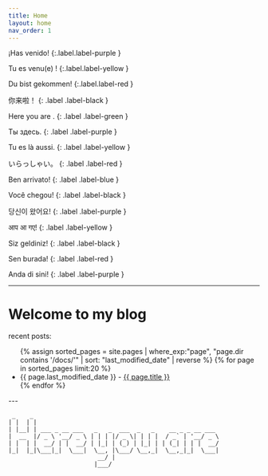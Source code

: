 ```yaml
---
title: Home
layout: home
nav_order: 1
---
```



¡Has venido!
{:.label.label-purple }

Tu es venu(e) !
{:.label.label-yellow }

Du bist gekommen!
{:.label.label-red }

你来啦！
{: .label .label-black }

Here you are .
{: .label .label-green }

Ты здесь.
{: .label .label-purple }

Tu es là aussi.
{: .label .label-yellow }

いらっしゃい。
{: .label .label-red }

Ben arrivato!
{: .label .label-blue }

Você chegou!
{: .label .label-black }

당신이 왔어요!
{: .label .label-purple }

आप आ गए!
{: .label .label-yellow }

Siz geldiniz!
{: .label .label-black }

Sen burada!
{: .label .label-red }

Anda di sini!
{: .label .label-purple }

---

# Welcome to my blog

recent posts:

<div class="home-posts">
    <ul>
      {% assign sorted_pages = site.pages | where_exp:"page", "page.dir contains '/docs/'" | sort: "last_modified_date" | reverse %}
        {% for page in sorted_pages limit:20 %}
          <li>{{ page.last_modified_date }} - <a href="/blog{{ page.url }}">{{ page.title }}</a></li>
        {% endfor %}
    </ul>
</div>
--- 

```text
 _    _                                                    
| |  | |                                                   
| |__| | ___ _ __ ___   _   _  ___  _   _    __ _ _ __ ___ 
|  __  |/ _ \ '__/ _ \ | | | |/ _ \| | | |  / _` | '__/ _ \
| |  | |  __/ | |  __/ | |_| | (_) | |_| | | (_| | | |  __/
|_|  |_|\___|_|  \___|  \__, |\___/ \__,_|  \__,_|_|  \___|
                         __/ |                             
                        |___/                                                                           
```



